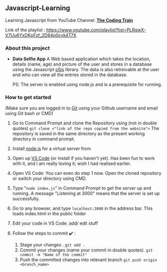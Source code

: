 ## Javascript-Learning

Learning Javascript from YouTube Channel: **[The Coding Train](https://www.youtube.com/user/shiffman)**

Link of the playlist :
https://www.youtube.com/playlist?list=PLRqwX-V7Uu6YxDKpFzf_2D84p0cyk4T7X



### About this project
* **Data Selfie App**
  A Web based application which takes the location, details (name, age) and picture of the user and stores in a database using the Javascript [p5js](https://p5js.org/) library.
  The data is also retreivable at the user end who can view all the entries stored in the database.
  
  PS: The server is enabled using node.js and is a prerequisite for running.
  


### How to get started

(Make sure you are logged in to [Git]('https://git-scm.com/download') using your Github username and email using Git bash or CMD)

1. Go to Command Prompt and clone the Repository using (not in double quotes)
```git clone <"link of the repo copied from the website">```
The repository is saved in the same directory as the present working directory in command prompt.


2. Install [node.js](https://nodejs.org/en/) for a virtual server from 



3. Open up [VS Code](https://code.visualstudio.com/) (or install if you haven't yet).
Has been fun to work with it, and I am really loving it; wish I had realised earlier.


4. Open VS Code: You can even do step 1 now. Open the cloned repository or switch your directory using CMD.


5.  Type "``node index.js``" in Command Prompt to get the server up and running. 
A message "Listening at 3000" means that the server is set up successfully.


6. Go to any browser, and type ``localhost:3000`` in the address bar. 
This loads index.html in the public folder


7. Edit your code in VS Code: add/ edit stuff


8. Follow the steps to commit ✔️ : <br/>
    1. Stage your changes .
  ```git add .```
    2. Commit your changes  (name your commit in double quotes).
  ```git commit -m "Name of the commit"```
    3. Push the committed changes into relevant branch
  ```git push origin <branch_name>```
  
  
  
<!-- 
Reference Link:

https://guides.github.com/features/mastering-markdown/
https://github.com/ikatyang/emoji-cheat-sheet/blob/master/README.md
 -->